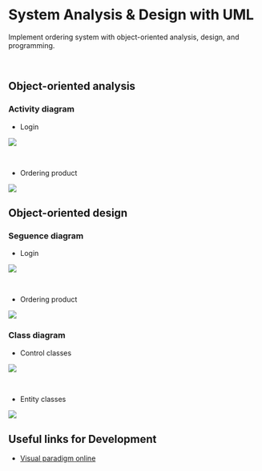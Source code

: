 <!-- --- -->
<!-- title: 'System Analysis & Design with UML' -->
<!-- --- -->

# **System Analysis & Design with UML**

Implement ordering system with object-oriented analysis, design, and programming.

<br>


<!-- **Table of Contents**
=== -->


<!-- [TOC] -->


<!-- vim-markdown-toc GFM -->

<!-- * [Basic Concept](#Basic-Concept)
    * [AndroidManifest.xml](#AndroidManifest.xml)
    * [Build.gradle](#Build.gradle)
    * [Activity lifecycle managing](#Activity-lifecycle-managing)
* [First app building](#First-app-building)
    * [Building Steps](#Building-Steps)
    * [Intent-filter](#Intent-filter)



* [User Interface](#User-Interface)
    * [LinearLayout](#LinearLayout)
    * [Button](#Button)
    * [Intent](#Intent)
    * [Adapter](#Adapter)
    * [ListView](#ListView)
    * [RecyclerView](#RecyclerView)
* [Exercises](#Exercises)
* [Useful links for Development](#Useful-links-for-Development)
 -->
<!-- vim-markdown-toc -->




## **Object-oriented analysis**



### **Activity diagram**

- Login

![](https://i.imgur.com/9vX097u.png)


<br>

- Ordering product

![](https://i.imgur.com/snefQs0.png)



## **Object-oriented design**


### **Seguence diagram**

- Login

![](https://i.imgur.com/1bZxkzn.png)


<br>

- Ordering product

![](https://i.imgur.com/sdm1q4g.png)


### **Class diagram**


- Control classes

![](https://i.imgur.com/vPTMe8x.png)


<br>

- Entity classes

![](https://i.imgur.com/fXKnE1e.png)







## **Useful links for Development**

- [Visual paradigm online](https://online.visual-paradigm.com/tw/)



<!-- <style>
.blue {
  color: blue;
}
.red {
  color: red;
}
</style> -->